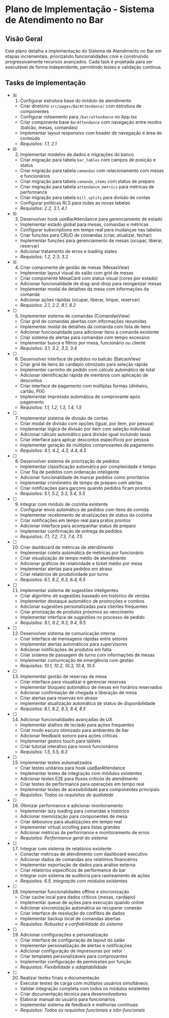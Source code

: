# Plano de Implementação - Sistema de Atendimento no Bar

## Visão Geral

Este plano detalha a implementação do Sistema de Atendimento no Bar em etapas incrementais, priorizando funcionalidades core e construindo progressivamente recursos avançados. Cada task é projetada para ser executável de forma independente, permitindo testes e validação contínua.

## Tasks de Implementação

- [x] 1. Configurar estrutura base do módulo de atendimento









  - Criar diretório `src/pages/BarAttendance/` com estrutura de componentes
  - Configurar roteamento para `/bar/attendance` no App.tsx
  - Criar componente base `BarAttendance` com navegação entre modos (balcão, mesas, comandas)
  - Implementar layout responsivo com header de navegação e área de conteúdo
  - _Requisitos: 1.1, 2.1_

- [x] 2. Implementar modelos de dados e migrações do banco










  - Criar migração para tabela `bar_tables` com campos de posição e status
  - Criar migração para tabela `comandas` com relacionamento com mesas e funcionários
  - Criar migração para tabela `comanda_items` com status de preparo
  - Criar migração para tabela `attendance_metrics` para métricas de performance
  - Criar migração para tabela `bill_splits` para divisão de contas
  - Configurar políticas RLS para todas as novas tabelas
  - _Requisitos: 2.2, 3.1, 4.1_

- [x] 3. Desenvolver hook useBarAttendance para gerenciamento de estado





  - Implementar estado global para mesas, comandas e métricas
  - Configurar subscriptions em tempo real para mudanças nas tabelas
  - Criar funções para CRUD de comandas (criar, atualizar, fechar)
  - Implementar funções para gerenciamento de mesas (ocupar, liberar, reservar)
  - Adicionar tratamento de erros e loading states
  - _Requisitos: 1.2, 2.3, 3.2_

- [x] 4. Criar componente de gestão de mesas (MesasView)





  - Implementar layout visual do salão com grid de mesas
  - Criar componente MesaCard com status visual (cores por estado)
  - Adicionar funcionalidade de drag-and-drop para reorganizar mesas
  - Implementar modal de detalhes da mesa com informações da comanda
  - Adicionar ações rápidas (ocupar, liberar, limpar, reservar)
  - _Requisitos: 2.1, 2.2, 8.1, 8.2_

- [ ] 5. Implementar sistema de comandas (ComandasView)
  - Criar grid de comandas abertas com informações resumidas
  - Implementar modal de detalhes da comanda com lista de itens
  - Adicionar funcionalidade para adicionar itens à comanda existente
  - Criar sistema de alertas para comandas com tempo excessivo
  - Implementar busca e filtros por mesa, funcionário ou cliente
  - _Requisitos: 3.1, 3.2, 3.3, 3.4_

- [ ] 6. Desenvolver interface de pedidos no balcão (BalcaoView)
  - Criar grid de itens do cardápio otimizado para seleção rápida
  - Implementar carrinho de pedido com cálculo automático de total
  - Adicionar identificação rápida de membros com aplicação de descontos
  - Criar interface de pagamento com múltiplas formas (dinheiro, cartão, PIX)
  - Implementar impressão automática de comprovante após pagamento
  - _Requisitos: 1.1, 1.2, 1.3, 1.4, 1.5_

- [ ] 7. Implementar sistema de divisão de contas
  - Criar modal de divisão com opções (igual, por item, por pessoa)
  - Implementar lógica de divisão por item com seleção individual
  - Adicionar cálculo automático para divisão igual incluindo taxas
  - Criar interface para aplicar descontos específicos por pessoa
  - Implementar geração de múltiplos comprovantes de pagamento
  - _Requisitos: 4.1, 4.2, 4.3, 4.4, 4.5_

- [ ] 8. Desenvolver sistema de priorização de pedidos
  - Implementar classificação automática por complexidade e tempo
  - Criar fila de pedidos com ordenação inteligente
  - Adicionar funcionalidade de marcar pedidos como prioritários
  - Implementar cronômetro de tempo de preparo com alertas
  - Criar notificações para garçons quando pedidos ficam prontos
  - _Requisitos: 5.1, 5.2, 5.3, 5.4, 5.5_

- [ ] 9. Integrar com módulo de cozinha existente
  - Configurar envio automático de pedidos com itens de comida
  - Implementar recebimento de atualizações de status da cozinha
  - Criar notificações em tempo real para pratos prontos
  - Adicionar interface para acompanhar status de preparo
  - Implementar confirmação de entrega de pedidos
  - _Requisitos: 7.1, 7.2, 7.3, 7.4, 7.5_

- [ ] 10. Criar dashboard de métricas de atendimento
  - Implementar coleta automática de métricas por funcionário
  - Criar visualização de tempo médio de atendimento
  - Adicionar gráficos de rotatividade e ticket médio por mesa
  - Implementar alertas para pedidos em atraso
  - Criar relatórios de produtividade por turno
  - _Requisitos: 6.1, 6.2, 6.3, 6.4, 6.5_

- [ ] 11. Implementar sistema de sugestões inteligentes
  - Criar algoritmo de sugestões baseado em histórico de vendas
  - Implementar destaque automático de promoções e combos
  - Adicionar sugestões personalizadas para clientes frequentes
  - Criar priorização de produtos próximos ao vencimento
  - Implementar interface de sugestões no processo de pedido
  - _Requisitos: 9.1, 9.2, 9.3, 9.4, 9.5_

- [ ] 12. Desenvolver sistema de comunicação interna
  - Criar interface de mensagens rápidas entre setores
  - Implementar alertas automáticos para supervisores
  - Adicionar notificações de produtos em falta
  - Criar sistema de passagem de turno com informações de mesas
  - Implementar comunicação de emergência com gestão
  - _Requisitos: 10.1, 10.2, 10.3, 10.4, 10.5_

- [ ] 13. Implementar gestão de reservas de mesa
  - Criar interface para visualizar e gerenciar reservas
  - Implementar bloqueio automático de mesas em horários reservados
  - Adicionar confirmação de chegada e liberação de mesa
  - Criar alertas para reservas em atraso
  - Implementar atualização automática de status de disponibilidade
  - _Requisitos: 8.1, 8.2, 8.3, 8.4, 8.5_

- [ ] 14. Adicionar funcionalidades avançadas de UX
  - Implementar atalhos de teclado para ações frequentes
  - Criar modo escuro otimizado para ambientes de bar
  - Adicionar feedback sonoro para ações críticas
  - Implementar gestos touch para tablets
  - Criar tutorial interativo para novos funcionários
  - _Requisitos: 1.5, 5.5, 6.3_

- [ ] 15. Implementar testes automatizados
  - Criar testes unitários para hook useBarAttendance
  - Implementar testes de integração com módulos existentes
  - Adicionar testes E2E para fluxos críticos de atendimento
  - Criar testes de performance para operações em tempo real
  - Implementar testes de acessibilidade para componentes principais
  - _Requisitos: Todos os requisitos de qualidade_

- [ ] 16. Otimizar performance e adicionar monitoramento
  - Implementar lazy loading para comandas e histórico
  - Adicionar memoização para componentes de mesa
  - Criar debounce para atualizações em tempo real
  - Implementar virtual scrolling para listas grandes
  - Adicionar métricas de performance e monitoramento de erros
  - _Requisitos: Performance geral do sistema_

- [ ] 17. Integrar com sistema de relatórios existente
  - Conectar métricas de atendimento com dashboard executivo
  - Adicionar dados de comandas aos relatórios financeiros
  - Implementar exportação de dados para análise externa
  - Criar relatórios específicos de performance do bar
  - Integrar com sistema de auditoria para rastreamento de ações
  - _Requisitos: 6.5, integração com módulos existentes_

- [ ] 18. Implementar funcionalidades offline e sincronização
  - Criar cache local para dados críticos (mesas, cardápio)
  - Implementar queue de ações para execução quando online
  - Adicionar sincronização automática ao recuperar conexão
  - Criar interface de resolução de conflitos de dados
  - Implementar backup local de comandas abertas
  - _Requisitos: Robustez e confiabilidade do sistema_

- [ ] 19. Adicionar configurações e personalização
  - Criar interface de configuração de layout do salão
  - Implementar personalização de alertas e notificações
  - Adicionar configuração de impressoras por setor
  - Criar templates personalizáveis para comprovantes
  - Implementar configuração de permissões por função
  - _Requisitos: Flexibilidade e adaptabilidade_

- [ ] 20. Realizar testes finais e documentação
  - Executar testes de carga com múltiplos usuários simultâneos
  - Validar integração completa com todos os módulos existentes
  - Criar documentação técnica para desenvolvedores
  - Elaborar manual do usuário para funcionários
  - Implementar sistema de feedback e melhorias contínuas
  - _Requisitos: Todos os requisitos funcionais e não-funcionais_